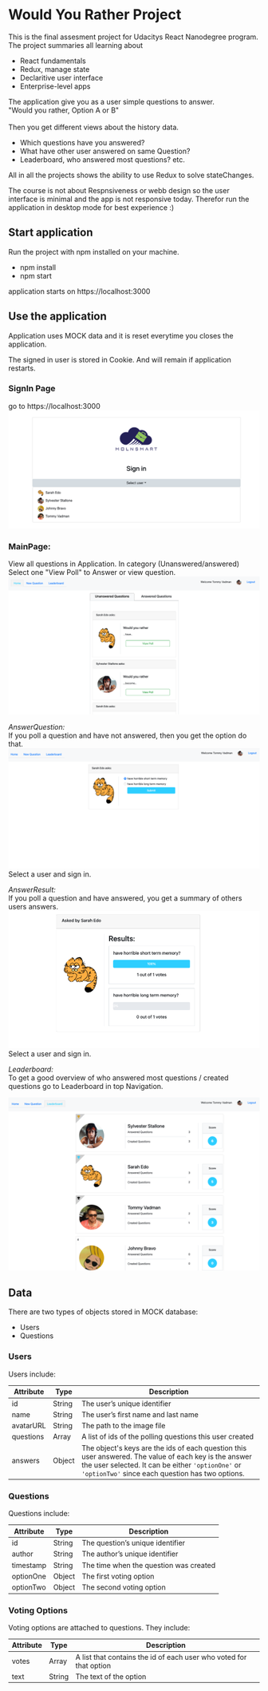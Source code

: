 # Would You Rather Project

This is the final assesment project for Udacitys React Nanodegree program. The project summaries all learning about
* React fundamentals
* Redux, manage state
* Declaritive user interface
* Enterprise-level apps

The application give you as a user simple questions to answer.
<br>"Would you rather, Option A or B"
<br>
<br>
Then you get different views about the history data.
* Which questions have you answered?
* What have other user answered on same Question?
* Leaderboard, who answered most questions? etc.

All in all the projects shows the ability to use Redux to solve stateChanges.

The course is not about Respnsiveness or webb design so the user interface is minimal and the app is not responsive today. Therefor run the application in desktop mode for best experience :)
<br>

## Start application
Run the project with npm installed on your machine.
* npm install
* npm start

application starts on https://localhost:3000

## Use the application
Application uses MOCK data and it is reset everytime you closes the application.

The signed in user is stored in Cookie. And will remain if application restarts.

### SignIn Page
go to https://localhost:3000
![SignIn page](/readme_files/signin.png)
<br>

### MainPage: <br>
View all questions in Application. In category (Unanswered/answered) <br>Select one "View Poll" to Answer or view question.
![SignIn page](/readme_files/mainPage.png)

*AnswerQuestion:* <br>If you poll a question and have not answered, then you get the option do that.
![answerQuestion](/readme_files/answerQuestion.png)
Select a user and sign in.

*AnswerResult:* <br>If you poll a question and have answered, you get a summary of others users answers.
![questionResult](/readme_files/questionResult.png)
Select a user and sign in.


*Leaderboard:* <br>To get a good overview of who answered most questions / created questions go to Leaderboard in top Navigation.

![leaderBoard](/readme_files/leaderboard.png)

## Data

There are two types of objects stored in MOCK database:

* Users
* Questions

### Users

Users include:

| Attribute    | Type             | Description           |
|-----------------|------------------|-------------------         |
| id                 | String           | The user’s unique identifier |
| name          | String           | The user’s first name  and last name     |
| avatarURL  | String           | The path to the image file |
| questions | Array | A list of ids of the polling questions this user created|
| answers      | Object         |  The object's keys are the ids of each question this user answered. The value of each key is the answer the user selected. It can be either `'optionOne'` or `'optionTwo'` since each question has two options.

### Questions

Questions include:

| Attribute | Type | Description |
|-----------------|------------------|-------------------|
| id                  | String | The question’s unique identifier |
| author        | String | The author’s unique identifier |
| timestamp | String | The time when the question was created|
| optionOne | Object | The first voting option|
| optionTwo | Object | The second voting option|

### Voting Options

Voting options are attached to questions. They include:

| Attribute | Type | Description |
|-----------------|------------------|-------------------|
| votes             | Array | A list that contains the id of each user who voted for that option|
| text                | String | The text of the option |
